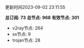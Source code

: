 更新时间2023-09-02 23:11:55

**总订阅: 73**
**总节点: 968**
**有效节点: 301**
- v2ray节点: 264
- ss节点: 9
- trojan节点: 28
